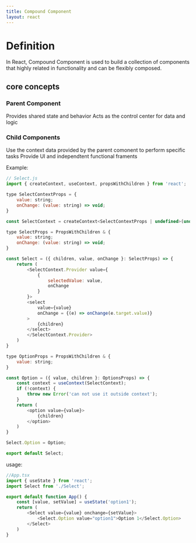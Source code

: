 ```yaml
---
title: Compound Component
layout: react
---
```


# Definition

In React, Compound Component is used to build a collection of components that highly related in functionality and can be flexibly composed.

## core concepts

### Parent Component

Provides shared state and behavior
Acts as the control center for data and logic

### Child Components

Use the context data provided by the parent comonent to perform specific tasks
Provide UI and independtent functional framents

Example:

```js
// Select.js
import { createContext, useContext, propsWithChildren } from 'react';

type SelectContextProps = {
    value: string;
    onChange: (value: string) => void;
}

const SelectContext = createContext<SelectContextProps | undefined>(undefined);

type SelectProps = PropsWithChildren & {
    value: string;
    onChange: (value: string) => void;
}

const Select = ({ children, value, onChange }: SelectProps) => {
    return (
        <SelectContext.Provider value={
            {
                selectedValue: value,
                onChange
            }
        }>
        <select
            value={value}
            onChange = {(e) => onChange(e.target.value)}
        >
            {children}
        </select>
        </SelectContext.Provider>
    )
}

type OptionProps = PropsWithChildren & {
    value: string;
}

const Option = ({ value, children }: OptionsProps) => {
    const context = useContext(SelectContext);
    if (!context) {
        throw new Error('can not use it outside context');
    }
    return (
        <option value={value}>
            {children}
        </option>
    )
}

Select.Option = Option;

export default Select;
```

usage:
```js
//App.tsx
import { useState } from 'react';
import Select from './Select';

export default function App() {
    const [value, setValue] = useState('option1');
    return (
        <Select value={value} onchange={setValue}>
            <Select.Option value="option1">Option 1</Select.Option>
        </Select>
    )
}
```